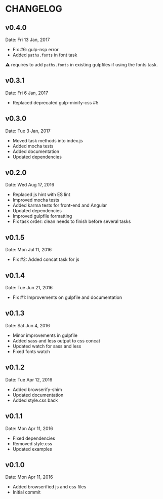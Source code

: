 CHANGELOG
=========

v0.4.0
------

Date: Fri 13 Jan, 2017

- Fix #6: gulp-nsp error
- Added `paths.fonts` in font task

:warning: requires to add `paths.fonts` in existing gulpfiles if using the fonts task.

v0.3.1
------

Date: Fri 6 Jan, 2017

- Replaced deprecated gulp-minify-css #5

v0.3.0
------

Date: Tue 3 Jan, 2017

- Moved task methods into index.js
- Added mocha tests
- Added documentation
- Updated dependencies

v0.2.0
------

Date: Wed Aug 17, 2016

- Replaced js hint with ES lint
- Improved mocha tests
- Added karma tests for front-end and Angular
- Updated dependencies
- Improved gulpfile formatting
- Fix task order: clean needs to finish before several tasks

v0.1.5
------

Date: Mon Jul 11, 2016

- Fix #2: Added concat task for js

v0.1.4
------

Date: Tue Jun 21, 2016

- Fix #1: Improvements on gulpfile and documentation

v0.1.3
------

Date: Sat Jun 4, 2016

- Minor improvements in gulpfile
- Added sass and less output to css concat
- Updated watch for sass and less
- Fixed fonts watch

v0.1.2
------

Date: Tue Apr 12, 2016

- Added browserify-shim
- Updated documentation
- Added style.css back

v0.1.1
------

Date: Mon Apr 11, 2016

- Fixed dependencies
- Removed style.css
- Updated examples

v0.1.0
------

Date: Mon Apr 11, 2016

- Added browserified js and css files
- Initial commit
